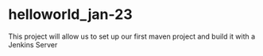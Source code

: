 # helloworld_jan-23
This project will allow us to set up our first maven project and build it with a Jenkins Server

